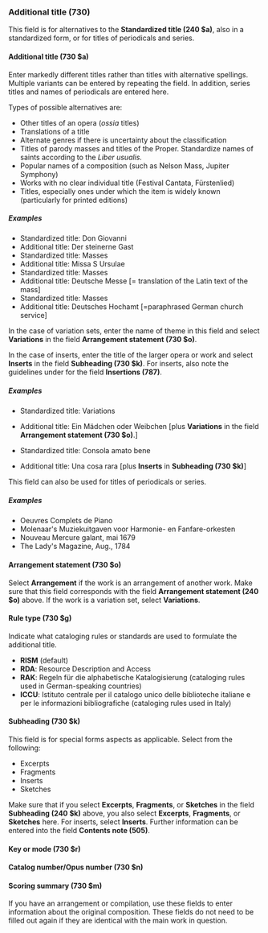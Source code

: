 ### Additional title (730)

This field is for alternatives to the **Standardized title (240 $a)**, also in a standardized form, or for titles of
periodicals and series.

#### Additional title (730 $a)

Enter markedly different titles rather than titles with alternative spellings. Multiple variants can be entered by
repeating the field. In addition, series titles and names of periodicals are entered here.

Types of possible alternatives are:

- Other titles of an opera (_ossia_ titles)
- Translations of a title
- Alternate genres if there is uncertainty about the classification
- Titles of parody masses and titles of the Proper. Standardize names of saints according to the _Liber usualis._
- Popular names of a composition (such as Nelson Mass, Jupiter Symphony)
- Works with no clear individual title (Festival Cantata, Fürstenlied)
- Titles, especially ones under which the item is widely known (particularly for printed editions)

##### Examples

- Standardized title: Don Giovanni
 - Additional title: Der steinerne Gast
- Standardized title: Masses
 - Additional title: Missa S Ursulae
- Standardized title: Masses
 - Additional title: Deutsche Messe [= translation of the Latin text of the mass]
- Standardized title: Masses
 - Additional title: Deutsches Hochamt [=paraphrased German church service]

In the case of variation sets, enter the name of theme in this field and select **Variations** in the field **Arrangement statement (730 $o)**.

In the case of inserts, enter the title of the larger opera or work and select **Inserts** in the field **Subheading (730 $k)**. For inserts, also note the guidelines under for the field **Insertions (787)**.

##### Examples

- Standardized title: Variations
- Additional title: Ein Mädchen oder Weibchen [plus **Variations** in the field **Arrangement statement (730 $o)**.]

- Standardized title: Consola amato bene
- Additional title: Una cosa rara [plus **Inserts** in **Subheading (730 $k)**]

This field can also be used for titles of periodicals or series.

##### Examples

- Oeuvres Complets de Piano
- Molenaar's Muziekuitgaven voor Harmonie- en Fanfare-orkesten
- Nouveau Mercure galant, mai 1679
- The Lady's Magazine, Aug., 1784

#### Arrangement statement (730 $o)

Select **Arrangement** if the work is an arrangement of another work. Make sure that this field corresponds with the
field **Arrangement statement (240 $o)** above. If the work is a variation set, select **Variations**.

#### Rule type (730 $g)

Indicate what cataloging rules or standards are used to formulate the additional title.

- **RISM** (default)
- **RDA**: Resource Description and Access
- **RAK**: Regeln für die alphabetische Katalogisierung (cataloging rules used in German-speaking countries)
- **ICCU**: Istituto centrale per il catalogo unico delle biblioteche italiane e per le informazioni bibliografiche (cataloging rules used in Italy)

#### Subheading (730 $k)

This field is for special forms aspects as applicable. Select from the following:

- Excerpts
- Fragments
- Inserts
- Sketches

Make sure that if you select **Excerpts**, **Fragments**, or **Sketches** in the field **Subheading (240 $k)** above,
you also select **Excerpts**, **Fragments**, or **Sketches** here. For inserts, select **Inserts**. Further
information can be entered into the field **Contents note (505)**.

#### Key or mode (730 $r)
#### Catalog number/Opus number (730 $n)   
#### Scoring summary (730 $m)

If you have an arrangement or compilation, use these fields to enter information about the original composition. These
fields do not need to be filled out again if they are identical with the main work in question.
